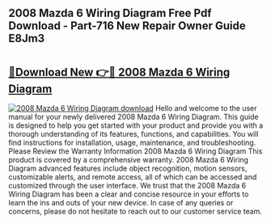 ## 2008 Mazda 6 Wiring Diagram Free Pdf Download - Part-716 New Repair Owner Guide E8Jm3

# <h2><a href="http://dfupbm.blite.top/?on=2008+Mazda+6+Wiring+Diagram">🔗Download New 👉🔴 2008 Mazda 6 Wiring Diagram</a></h2>

[![2008 Mazda 6 Wiring Diagram download](https://i.imgur.com/lujVjoI.png)](http://dfupbm.blite.top/?on=2008+Mazda+6+Wiring+Diagram)
Hello and welcome to the user manual for your newly delivered 2008 Mazda 6 Wiring Diagram. This guide is designed to help you get started with your product and provide you with a thorough understanding of its features, functions, and capabilities. You will find instructions for installation, usage, maintenance, and troubleshooting. Please Review the Warranty Information 2008 Mazda 6 Wiring Diagram This product is covered by a comprehensive warranty. 2008 Mazda 6 Wiring Diagram advanced features include object recognition, motion sensors, customizable alerts, and remote access, all of which can be accessed and customized through the user interface. We trust that the 2008 Mazda 6 Wiring Diagram has been a clear and concise resource in your efforts to learn the ins and outs of your new device. In case of any queries or concerns, please do not hesitate to reach out to our customer service team.
